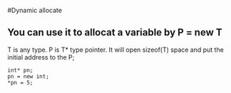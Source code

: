 #Dynamic allocate
## You can use it to allocat a variable by P = new T
T is any type. P is  T\* type pointer. It will open sizeof(T) space and put the initial address to the P;
```
int* pn;
pn = new int;
*pn = 5;
```
